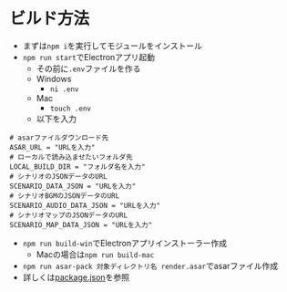 # ビルド方法

- まずは`npm i`を実行してモジュールをインストール
- `npm run start`でElectronアプリ起動
  - その前に`.env`ファイルを作る
  - Windows
    - `ni .env`
  - Mac
    - `touch .env`
  - 以下を入力

```
# asarファイルダウンロード先
ASAR_URL = "URLを入力"
# ローカルで読み込ませたいフォルダ先
LOCAL_BUILD_DIR = "フォルダ名を入力"
# シナリオのJSONデータのURL
SCENARIO_DATA_JSON = "URLを入力"
# シナリオBGMのJSONデータのURL
SCENARIO_AUDIO_DATA_JSON = "URLを入力"
# シナリオマップのJSONデータのURL
SCENARIO_MAP_DATA_JSON = "URLを入力"

```

- `npm run build-win`でElectronアプリインストーラー作成
  - Macの場合は`npm run build-mac`
- `npm run asar-pack 対象ディレクトリ名 render.asar`でasarファイル作成
- 詳しくは[package.json](./package.json)を参照